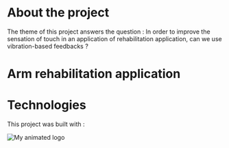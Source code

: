 # About the project
The theme of this project answers the question : 
In order to improve the sensation of touch in an application of
rehabilitation application, can we use vibration-based
feedbacks ?

# Arm rehabilitation application

# Technologies 
This project was built with : 

![My animated logo](https://upload.wikimedia.org/wikipedia/commons/thumb/1/19/Unity_Technologies_logo.svg/2560px-Unity_Technologies_logo.svg.png)

